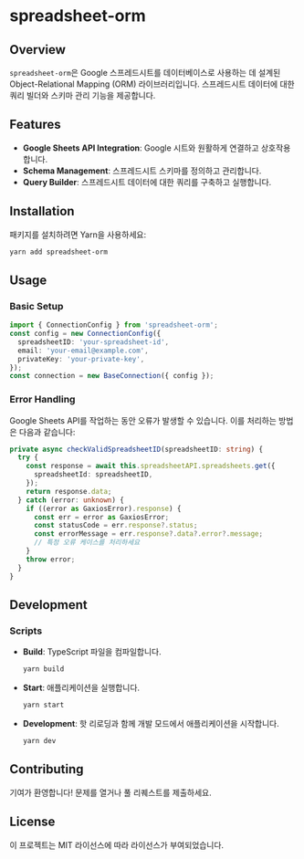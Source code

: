 # spreadsheet-orm

## Overview
`spreadsheet-orm`은 Google 스프레드시트를 데이터베이스로 사용하는 데 설계된 Object-Relational Mapping (ORM) 라이브러리입니다. 스프레드시트 데이터에 대한 쿼리 빌더와 스키마 관리 기능을 제공합니다.

## Features
- **Google Sheets API Integration**: Google 시트와 원활하게 연결하고 상호작용합니다.
- **Schema Management**: 스프레드시트 스키마를 정의하고 관리합니다.
- **Query Builder**: 스프레드시트 데이터에 대한 쿼리를 구축하고 실행합니다.

## Installation
패키지를 설치하려면 Yarn을 사용하세요:
```bash
yarn add spreadsheet-orm
```

## Usage
### Basic Setup

```typescript
import { ConnectionConfig } from 'spreadsheet-orm';
const config = new ConnectionConfig({
  spreadsheetID: 'your-spreadsheet-id',
  email: 'your-email@example.com',
  privateKey: 'your-private-key',
});
const connection = new BaseConnection({ config });
```

### Error Handling
Google Sheets API를 작업하는 동안 오류가 발생할 수 있습니다. 이를 처리하는 방법은 다음과 같습니다:

```typescript
private async checkValidSpreadsheetID(spreadsheetID: string) {
  try {
    const response = await this.spreadsheetAPI.spreadsheets.get({
      spreadsheetId: spreadsheetID,
    });
    return response.data;
  } catch (error: unknown) {
    if ((error as GaxiosError).response) {
      const err = error as GaxiosError;
      const statusCode = err.response?.status;
      const errorMessage = err.response?.data?.error?.message;
      // 특정 오류 케이스를 처리하세요
    }
    throw error;
  }
}
```

## Development
### Scripts
- **Build**: TypeScript 파일을 컴파일합니다.
  ```bash
  yarn build
  ```
- **Start**: 애플리케이션을 실행합니다.
  ```bash
  yarn start
  ```
- **Development**: 핫 리로딩과 함께 개발 모드에서 애플리케이션을 시작합니다.
  ```bash
  yarn dev
  ```

## Contributing
기여가 환영합니다! 문제를 열거나 풀 리퀘스트를 제출하세요.

## License
이 프로젝트는 MIT 라이선스에 따라 라이선스가 부여되었습니다.